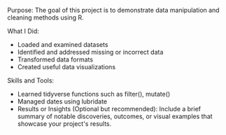 Purpose: The goal of this project is to demonstrate data manipulation and cleaning methods using R.

What I Did: 
* Loaded and examined datasets
* Identified and addressed missing or incorrect data
* Transformed data formats
* Created useful data visualizations

Skills and Tools: 
* Learned tidyverse functions such as filter(), mutate()
* Managed dates using lubridate
* Results or Insights (Optional but recommended): Include a brief summary of notable discoveries, outcomes, or visual examples that showcase your project's results.
